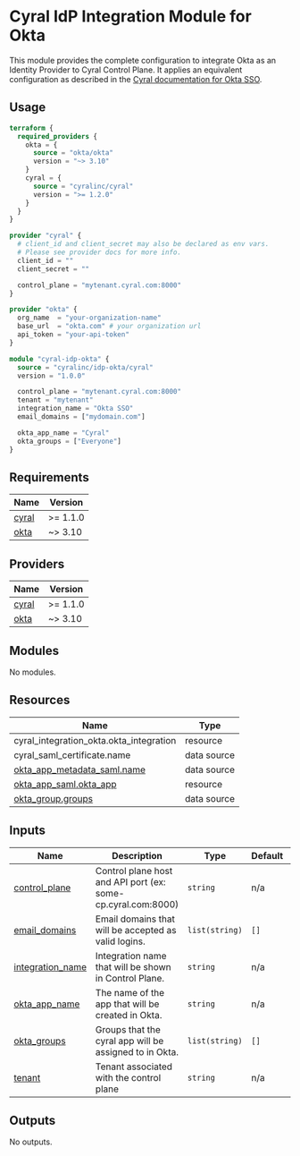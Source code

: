 # Cyral IdP Integration Module for Okta

This module provides the complete configuration to integrate Okta as an Identity Provider to Cyral Control Plane. It applies an equivalent configuration as described in the [Cyral documentation for Okta SSO](https://cyral.com/docs/sso-okta).

## Usage

```terraform
terraform {
  required_providers {
    okta = {
      source = "okta/okta"
      version = "~> 3.10"
    }
    cyral = {
      source = "cyralinc/cyral"
      version = ">= 1.2.0"
    }
  }
}

provider "cyral" {
  # client_id and client_secret may also be declared as env vars.
  # Please see provider docs for more info.
  client_id = ""
  client_secret = ""

  control_plane = "mytenant.cyral.com:8000"
}

provider "okta" {
  org_name  = "your-organization-name"
  base_url  = "okta.com" # your organization url
  api_token = "your-api-token"
}

module "cyral-idp-okta" {
  source = "cyralinc/idp-okta/cyral"
  version = "1.0.0"

  control_plane = "mytenant.cyral.com:8000"
  tenant = "mytenant"
  integration_name = "Okta SSO"
  email_domains = ["mydomain.com"]

  okta_app_name = "Cyral"
  okta_groups = ["Everyone"]
}
```

## Requirements

| Name | Version |
|------|---------|
| <a name="requirement_cyral"></a> [cyral](#requirement\_cyral) | >= 1.1.0 |
| <a name="requirement_okta"></a> [okta](#requirement\_okta) | ~> 3.10 |

## Providers

| Name | Version |
|------|---------|
| <a name="provider_cyral"></a> [cyral](#provider\_cyral) | >= 1.1.0 |
| <a name="provider_okta"></a> [okta](#provider\_okta) | ~> 3.10 |

## Modules

No modules.

## Resources

| Name | Type |
|------|------|
| cyral_integration_okta.okta_integration | resource |
| cyral_saml_certificate.name | data source |
| [okta_app_metadata_saml.name](https://registry.terraform.io/providers/okta/okta/latest/docs/data-sources/app_metadata_saml) | data source |
| [okta_app_saml.okta_app](https://registry.terraform.io/providers/okta/okta/latest/docs/resources/app_saml) | resource |
| [okta_group.groups](https://registry.terraform.io/providers/okta/okta/latest/docs/data-sources/group) | data source |

## Inputs

| Name | Description | Type | Default | Required |
|------|-------------|------|---------|:--------:|
| <a name="input_control_plane"></a> [control\_plane](#input\_control\_plane) | Control plane host and API port (ex: some-cp.cyral.com:8000) | `string` | n/a | yes |
| <a name="input_email_domains"></a> [email\_domains](#input\_email\_domains) | Email domains that will be accepted as valid logins. | `list(string)` | `[]` | no |
| <a name="input_integration_name"></a> [integration\_name](#input\_integration\_name) | Integration name that will be shown in Control Plane. | `string` | n/a | yes |
| <a name="input_okta_app_name"></a> [okta\_app\_name](#input\_okta\_app\_name) | The name of the app that will be created in Okta. | `string` | n/a | yes |
| <a name="input_okta_groups"></a> [okta\_groups](#input\_okta\_groups) | Groups that the cyral app will be assigned to in Okta. | `list(string)` | `[]` | no |
| <a name="input_tenant"></a> [tenant](#input\_tenant) | Tenant associated with the control plane | `string` | n/a | yes |

## Outputs

No outputs.
